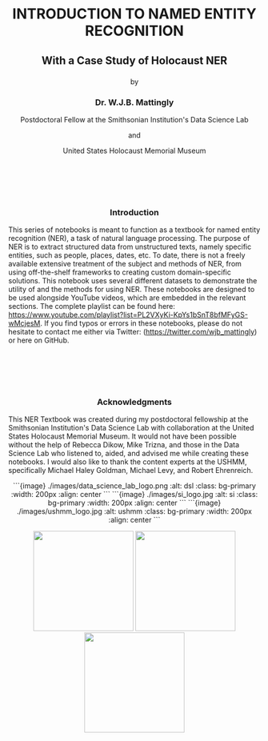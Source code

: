 # <p align="center">INTRODUCTION TO NAMED ENTITY RECOGNITION</p>
## <p align="center">With a Case Study of Holocaust NER</p>
<p align="center">by</p>

### <p align="center">Dr. W.J.B. Mattingly</p>
<p align="center">Postdoctoral Fellow at the Smithsonian Institution's Data Science Lab</p>
<p align="center">and</p>
<p align="center">United States Holocaust Memorial Museum</p>


<br><br><br><br>
### <p align="center">Introduction</p>
This series of notebooks is meant to function as a textbook for named entity recognition (NER), a task of natural language processing. The purpose of NER is to extract structured data from unstructured texts, namely specific entities, such as people, places, dates, etc. To date, there is not a freely available extensive treatment of the subject and methods of NER, from using off-the-shelf frameworks to creating custom domain-specific solutions. This notebook uses several different datasets to demonstrate the utility of and the methods for using NER. These notebooks are designed to be used alongside YouTube videos, which are embedded in the relevant sections. The complete playlist can be found here: https://www.youtube.com/playlist?list=PL2VXyKi-KpYs1bSnT8bfMFyGS-wMcjesM. If you find typos or errors in these notebooks, please do not hesitate to contact me either via Twitter: (https://twitter.com/wjb_mattingly) or here on GitHub.

<br><br><br><br>
### <p align="center">Acknowledgments</p>
This NER Textbook was created during my postdoctoral fellowship at the Smithsonian Institution's Data Science Lab with collaboration at the United States Holocaust Memorial Museum. It would not have been possible without the help of Rebecca Dikow, Mike Trizna, and those in the Data Science Lab who listened to, aided, and advised me while creating these notebooks. I would also like to thank the content experts at the USHMM, specifically Michael Haley Goldman, Michael Levy, and Robert Ehrenreich.
<p align="center">
```{image} ./images/data_science_lab_logo.png
:alt: dsl
:class: bg-primary
:width: 200px
:align: center
```
```{image} ./images/si_logo.jpg
:alt: si
:class: bg-primary
:width: 200px
:align: center
```
  ```{image} ./images/ushmm_logo.jpg
:alt: ushmm
:class: bg-primary
:width: 200px
:align: center
```
<p align="center">
<img src="./images/data_science_lab_logo.png" width="200"/>
<img src="./images/si_logo.jpg" width="200"/>
<img src="./images/ushmm_logo.jpg" width="200"/>
</p>
